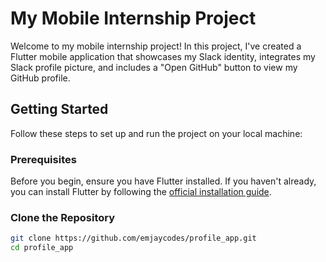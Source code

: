 # My Mobile Internship Project

Welcome to my mobile internship project! In this project, I've created a Flutter mobile application that showcases my Slack identity, integrates my Slack profile picture, and includes a "Open GitHub" button to view my GitHub profile.

## Getting Started

Follow these steps to set up and run the project on your local machine:

### Prerequisites

Before you begin, ensure you have Flutter installed. If you haven't already, you can install Flutter by following the [official installation guide](https://flutter.dev/docs/get-started/install).

### Clone the Repository

```bash
git clone https://github.com/emjaycodes/profile_app.git
cd profile_app
  
